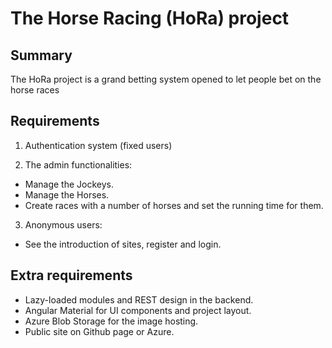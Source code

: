 # The Horse Racing (HoRa) project

## Summary

The HoRa project is a grand betting system opened to let people bet on the horse races

## Requirements

1. Authentication system (fixed users)

2. The admin functionalities:
 - Manage the Jockeys.
 - Manage the Horses.
 - Create races with a number of horses and set the running time for them.
  
3. Anonymous users:
 - See the introduction of sites, register and login.
 
## Extra requirements
- Lazy-loaded modules and REST design in the backend.
- Angular Material for UI components and project layout.
- Azure Blob Storage for the image hosting.
- Public site on Github page or Azure.